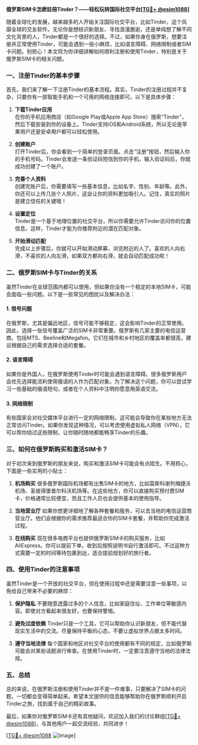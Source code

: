 **俄罗斯SIM卡怎麽註冊Tinder？——轻松玩转国际社交平台[[TG💪+ @esim1088](https://t.me/s/esim1088)]**

随着全球化的发展，越来越多的人开始关注国际社交平台，比如Tinder，这个风靡全球的交友软件。无论你是想结识新朋友、寻找浪漫邂逅，还是单纯想了解不同文化背景的人，Tinder都是一个很好的选择。不过，如果你身在俄罗斯，想要注册并正常使用Tinder，可能会遇到一些小麻烦，比如语言障碍、网络限制或者SIM卡问题。别担心！本文将为你详细讲解如何顺利注册和使用Tinder，特别是关于俄罗斯SIM卡的相关问题。

### 一、注册Tinder的基本步骤

首先，我们来了解一下注册Tinder的基本流程。其实，Tinder的注册过程并不复杂，只要你有一部智能手机和一个可用的网络连接即可。以下是具体步骤：

1. **下载Tinder应用**  
   在你的手机应用商店（如Google Play或Apple App Store）搜索“Tinder”，然后下载安装到你的设备上。Tinder支持iOS和Android系统，所以无论是苹果用户还是安卓用户都可以轻松使用。

2. **创建账户**  
   打开Tinder后，你会看到一个简单的登录页面。点击“注册”按钮，然后输入你的手机号码。Tinder会发送一条验证码短信到你的手机，输入验证码后，你就成功创建了一个账户。

3. **完善个人资料**  
   创建完账户后，你需要填写一些基本信息，比如名字、性别、年龄等。此外，你还可以上传几张个人照片，这会让你的资料更加吸引人。记住，真实的照片是建立信任的关键哦！

4. **设置定位**  
   Tinder是一个基于地理位置的社交平台，所以你需要允许Tinder访问你的位置信息。这样，Tinder才能为你推荐附近的潜在匹配对象。

5. **开始滑动匹配**  
   完成以上步骤后，你就可以开始滑动屏幕，浏览附近的人了。喜欢的人向右滑，不喜欢的人向左滑，如果双方都向右滑，就会自动匹配成功啦！

### 二、俄罗斯SIM卡与Tinder的关系

虽然Tinder在全球范围内都可以使用，但如果你没有一个稳定的本地SIM卡，可能会面临一些问题。以下是一些常见的困扰以及解决办法：

#### 1. **信号问题**
   在俄罗斯，尤其是偏远地区，信号可能不够稳定，这会影响Tinder的正常使用。因此，选择一张信号覆盖广泛的SIM卡非常重要。俄罗斯有几家主要的电信运营商，包括MTS、Beeline和Megafon。它们在城市和乡村地区的覆盖率都很高，建议根据自己的需求选择合适的套餐。

#### 2. **语言障碍**
   如果你是外国人，在俄罗斯使用Tinder时可能会遇到语言障碍。很多俄罗斯用户会优先选择能流利使用俄语的人作为匹配对象。为了解决这个问题，你可以尝试学习一些基础的俄语短句，或者在个人资料中注明你愿意用英语交流。

#### 3. **网络限制**
   有些国家会对社交媒体平台进行一定的网络限制，这可能会导致你在某些地方无法正常访问Tinder。如果你发现这种情况，可以考虑使用虚拟私人网络（VPN），它可以帮你绕过这些限制，让你随时随地都能畅享Tinder的乐趣。

### 三、如何在俄罗斯购买和激活SIM卡？

对于初次来到俄罗斯的朋友来说，购买和激活SIM卡可能会有点陌生。不用担心，下面是一些实用的小贴士：

1. **机场购买**
   很多俄罗斯国际机场都有出售SIM卡的地方，比如莫斯科谢列梅捷沃机场、圣彼得堡普尔科沃机场等。在这些地方，你可以直接购买预付费SIM卡，价格通常比较便宜，而且工作人员也会提供基本的使用指导。

2. **当地营业厅**
   如果你想更详细地了解各种套餐和服务，可以去当地的电信运营商营业厅。他们会根据你的需求推荐最适合你的SIM卡套餐，并帮助你完成激活过程。

3. **在线购买**
   现在很多电商平台也提供俄罗斯SIM卡的购买服务，比如AliExpress。你可以提前下单，收到后按照说明书自行激活即可。不过这种方式需要一定的时间等待包裹到达，适合提前规划好的旅行者。

### 四、使用Tinder的注意事项

虽然Tinder是一个开放的社交平台，但在使用过程中还是需要注意一些事项，以免给自己带来不必要的麻烦：

1. **保护隐私**
   不要随意透露过多的个人信息，比如家庭住址、工作单位等敏感内容。即使对方看起来很友好，也要保持警惕。

2. **避免过度依赖**
   Tinder只是一个工具，它可以帮助你认识新朋友，但不能代替现实生活中的交流。尽量保持平衡的心态，不要让虚拟世界占据太多时间。

3. **遵守当地法律**
   每个国家和地区对社交平台的使用都有不同的规定，比如俄罗斯可能会对某些话题进行审查。在使用Tinder时，一定要注意遵守当地的法律法规。

### 五、总结

总的来说，在俄罗斯注册和使用Tinder并不是一件难事，只要解决了SIM卡的问题，一切都会变得简单起来。希望本文提供的信息能够帮助你在俄罗斯顺利开启Tinder之旅，找到属于自己的精彩故事。

最后，如果你对俄罗斯SIM卡还有其他疑问，欢迎加入我们的讨论群组[[TG💪+ @esim1088](https://t.me/s/esim1088)]，与其他用户一起交流经验，共同进步！

[[TG💪+ @esim1088](https://t.me/s/esim1088) ![Image](https://i.postimg.cc/4NQfJmqS/Snipaste-2025-05-13-00-14-12.png)]